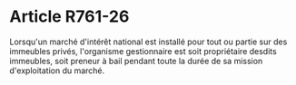 # Article R761-26

Lorsqu'un marché d'intérêt national est installé pour tout ou partie sur des immeubles privés, l'organisme gestionnaire est soit propriétaire desdits immeubles, soit preneur à bail pendant toute la durée de sa mission d'exploitation du marché.